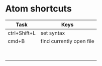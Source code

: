 # Atom shortcuts

| Task         | Keys                     |
|--------------|--------------------------|
| ctrl+Shift+L | set syntax               |
| cmd+B        | find currently open file |
|              |                          |
|              |                          |
|              |                          |
|              |                          |
|              |                          |
|              |                          |
|              |                          |
|              |                          |
